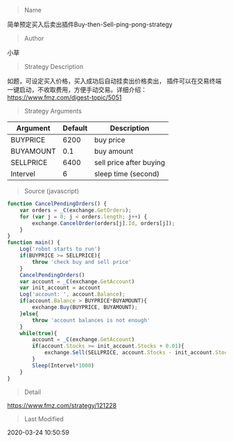 
> Name

简单预定买入后卖出插件Buy-then-Sell-ping-pong-strategy

> Author

小草

> Strategy Description

如题，可设定买入价格，买入成功后自动挂卖出价格卖出，
插件可以在交易终端一键启动，不收取费用，方便手动交易。详细介绍：https://www.fmz.com/digest-topic/5051

> Strategy Arguments



|Argument|Default|Description|
|----|----|----|
|BUYPRICE|6200|buy price|
|BUYAMOUNT|0.1|buy amount|
|SELLPRICE|6400|sell price after buying|
|Intervel|6|sleep time (second)|


> Source (javascript)

``` javascript
function CancelPendingOrders() {
    var orders = _C(exchange.GetOrders);
    for (var j = 0; j < orders.length; j++) {
        exchange.CancelOrder(orders[j].Id, orders[j]);
    }
}
function main() {
    Log('robot starts to run')
    if(BUYPRICE >= SELLPRICE){
        throw 'check buy and sell price'
    }
    CancelPendingOrders()
    var account = _C(exchange.GetAccount)
    var init_account = account
    Log('account: ', account.Balance);
    if(account.Balance > BUYPRICE*BUYAMOUNT){
        exchange.Buy(BUYPRICE, BUYAMOUNT);
    }else{
        throw 'account balances is not enough'
    }
    while(true){
        account = _C(exchange.GetAccount)
        if(account.Stocks >= init_account.Stocks + 0.01){
            exchange.Sell(SELLPRICE, account.Stocks - init_account.Stocks)
        }
        Sleep(Intervel*1000)
    }
}

```

> Detail

https://www.fmz.com/strategy/121228

> Last Modified

2020-03-24 10:50:59
